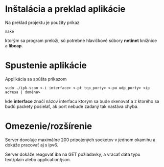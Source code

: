 # Inštalácia a preklad aplikácie

Na preklad projektu je použíty príkaz
```
make
```
ktorým sa program preloží, sú potrebné hlavičkové súbory __netinet__ knižnice a __libcap__.

# Spustenie aplikácie

Applikácia sa spúšta príkazom
```
sudo ./ipk-scan <-i interface> <-pt tcp_porty> <-pu udp_porty> <ip adresa | doména>
```
kde __interface__ značí názov interfacu ktorým sa bude skenovať a z ktorého sa budú packety posielať,
ak port nebude zadaný tak nastáva chyba.

# Omezenie/rozšírenie

Server dovoluje maximálne 200 pripojených socketov v jednom okamihu a dokáže
pracovať aj s ipv6.

Server dokáže reagovať iba na GET požiadavky, a vracať dáta typu text/plain alebo application/json.
